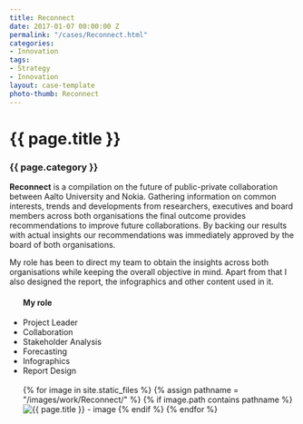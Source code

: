 ```yaml
---
title: Reconnect
date: 2017-01-07 00:00:00 Z
permalink: "/cases/Reconnect.html"
categories:
- Innovation
tags:
- Strategy
- Innovation
layout: case-template 
photo-thumb: Reconnect
---
```


<div class="main-column">
<h1>{{ page.title }}</h1>
<h3>{{ page.category }}</h3>
<p>
<strong>Reconnect</strong> is a compilation on the future of public-private collaboration between Aalto University and Nokia. Gathering information on common interests, trends and developments from researchers, executives and board members across both organisations the final outcome provides recommendations to improve future collaborations. By backing our results with actual insights our recommendations was immediately approved by the board of both organisations.
</p>
<p>
My role has been to direct my team to obtain the insights across both organisations while keeping the overall objective in mind. Apart from that I also designed the report, the infographics and other content used in it.
</p>
</div>

<div class="side-column">
<ul>
<h4> My role </h4>
<li>Project Leader</li>
<li>Collaboration</li>
<li>Stakeholder Analysis</li>
<li>Forecasting </li>
<li>Infographics</li>
<li>Report Design</li>
<br>

<div class="gallery">
{% for image in site.static_files %}
{% assign pathname = "/images/work/Reconnect/" %}
{% if image.path contains pathname %}
<img src="{{ site.baseurl }}{{ image.path }}" alt="{{ page.title }} - image" class="gallery-item">
{% endif %}
{% endfor %}